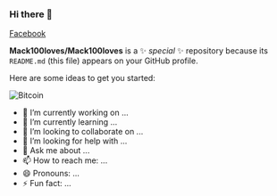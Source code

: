 ### Hi there 👋
<a href="https://www.facebook.com/polkul.lovejareonlap/"> Facebook </a>

**Mack100loves/Mack100loves** is a ✨ _special_ ✨ repository because its `README.md` (this file) appears on your GitHub profile.

Here are some ideas to get you started:

![Bitcoin](https://img.shields.io/badge/Bitcoin-000?style=for-the-badge&logo=bitcoin&logoColor=white) 

- 🔭 I’m currently working on ...
- 🌱 I’m currently learning ...
- 👯 I’m looking to collaborate on ...
- 🤔 I’m looking for help with ...
- 💬 Ask me about ...
- 📫 How to reach me: ...
- 😄 Pronouns: ...
- ⚡ Fun fact: ...

